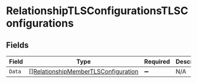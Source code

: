 # RelationshipTLSConfigurationsTLSConfigurations


## Fields

| Field                                                                                             | Type                                                                                              | Required                                                                                          | Description                                                                                       |
| ------------------------------------------------------------------------------------------------- | ------------------------------------------------------------------------------------------------- | ------------------------------------------------------------------------------------------------- | ------------------------------------------------------------------------------------------------- |
| `Data`                                                                                            | [][RelationshipMemberTLSConfiguration](../../models/shared/relationshipmembertlsconfiguration.md) | :heavy_minus_sign:                                                                                | N/A                                                                                               |